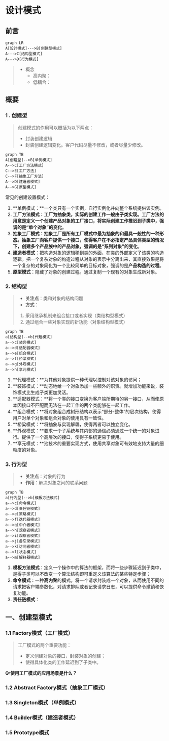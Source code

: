 # 设计模式 

## 前言

```mermaid
graph LR
A[设计模式]--->B[创建型模式]
A--->C[结构型模式]
A--->D[行为模式]

```

> - 概念
>   - 高内聚：
>   - 低耦合：

## 概要

### 1 .   创建型

>创建模式的作用可以概括为以下两点：
>
>- 封装创建逻辑
>- 封装创建逻辑变化。客户代码尽量不修改，或者尽量少修改。

 ```mermaid
 graph TB
 A[创建型]-->B[单例模式]
 A-->C[工厂方法模式]
 C-->E[工厂方法]
 C-->F[抽象工厂方法]
 A-->D[建造者模式]
 A-->G[原型模式]
 ```



常见的创建设置模式：

1. **单例模式：**一个类只有一个实例，自行实例化并向整个系统提供该实例。
2. **工厂方法模式：**工厂为抽象类，实际的创建工作一般由子类实现。**工厂方法的用意**是定义一个创建产品对象的工厂接口，将实际创建工作推迟到子类中，强调的是**“单个对象”的变化**。
3. **抽象工厂模式：**抽象工厂是所有工厂模式中最为抽象的和最具一般性的一种形态。抽象工厂向客户提供一个接口，使得客户在不必指定产品具体类型的情况下，创建多个产品族中的产品对象，强调的是**“系列对象”的变化**。
4. **建造者模式**：把构造对象的逻辑移到类的外面，在类的外部定义了该类的构造逻辑。把一个复杂对象的构造过程从对象的表示中分离出来，其直接效果是将一个复杂的对象简化为一个比较简单的目标对象，强调的是**产品构造的过程**。
5. **原型模式**：隐藏了对象的创建过程。通过复制一个现有的对象生成新对象。

### 2.  结构型

>- **关注点**：类和对象的结构问题
>- **方式**：
>  1. 采用继承机制来组合接口或者实现（类结构型模式）
>  2. 通过组合一些对象实现的新功能（对象结构型模式）

```mermaid
graph TB
a[结构型]-->b[代理模式]
a-->c[装饰模式]
a-->d[适配器模式]
a-->e[组合模式]
a-->f[桥梁模式]
a-->g[外观模式]
a-->h[享元模式]
```

1. **代理模式：**为其他对象提供一种代理以控制对该对象的访问；
2. **装饰模式：**动态地给一个对象添加一些额外的职责。就增加功能来说，装饰模式比生成子类更加灵活。
3. **适配器模式：**将一个类的接口变换为客户端所期待的另一接口，从而使原本因接口不匹配而无法在一起工作的两个类能够在一起工作。
4. **组合模式：**将对象组合成树形结构以表示“部分-整体”的层次结构，使得用户对单个对象和组合对象的使用具有一致性。
5. **桥梁模式：**将抽象与实现解耦，使得两者可以独立变化。
6. **外观模式：**要求一个子系统与其内部的通信必须通过一个统一的对象进行。提供了一个高层次的接口，使得子系统更易于使用。
7. **享元模式：**池技术的重要实现方式，使用共享对象可有效地支持大量的细粒度的对象。

### 3. 行为型

> - **关注点**：对象的行为
> - **作用**：解决对象之间的联系问题

```mermaid
graph TB
a[行为型]-->b[模板方法模式]
a-->c[命令模式]
a-->d[责任链模式]
a-->e[策略模式]
a-->f[迭代器模式]
a-->g[中介者模式]
a-->h[观察者模式]
a-->i[观察者模式]
a-->j[备忘录模式]
a-->k[访问者模式]
a-->l[状态模式]
a-->m[解释器模式]

```

1. **模板方法模式**：定义一个操作中的算法的框架，而将一些步骤延迟到子类中，是得子类可以不改变一个算法结构即可重定义该算法的某些特定步骤；
2. **命令模式**：一种**高内聚**的模式。将一个请求封装成一个对象，从而使用不同的请求把客户端参数化，对请求排队或者记录请求日志，可以提供命令撤销和恢复功能。
3. **责任链模式**：

## 一、创建型模式

### 1.1 Factory模式（工厂模式）

> 工厂模式的两个重要功能：
>
> - 定义创建对象的接口，封装对象的创建；
> - 使得具体化类的工作延迟到了子类中。

**Q:使用工厂模式的应用场景是什么？**



### 1.2 Abstract Factory模式（抽象工厂模式）



### 1.3 Singleton模式（单例模式）



### 1.4 Builder模式（建造者模式）



### 1.5 Prototype模式

